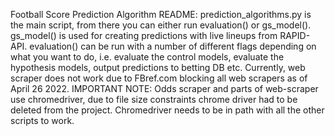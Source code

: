 Football Score Prediction Algorithm README:
prediction_algorithms.py is the main script, from there you can either run 
evaluation() or gs_model(). gs_model() is used for creating predictions with live
lineups from RAPID-API. evaluation() can be run with a number of different flags
depending on what you want to do, i.e. evaluate the control models, evaluate the 
hypothesis models, output predictions to betting DB etc. Currently, web scraper does
not work due to FBref.com blocking all web scrapers as of April 26 2022. 
IMPORTANT NOTE: Odds scraper and parts of web-scraper use chromedriver, 
due to file size constraints chrome driver had to be deleted from the project.
Chromedriver needs to be in path with all the other scripts to work.
